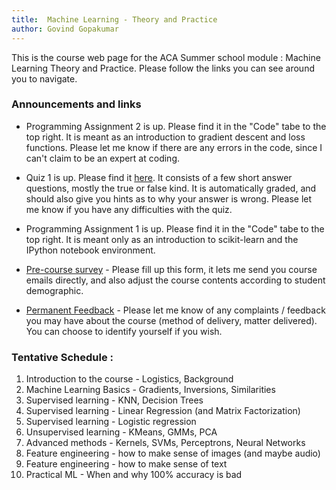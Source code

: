 ```yaml
---
title:	Machine Learning - Theory and Practice
author: Govind Gopakumar
---
```


This is the course web page for the ACA Summer school module : Machine Learning
Theory and Practice. Please follow the links you can see around you to navigate.

### Announcements and links


- Programming Assignment 2 is up. Please find it in the "Code" tabe to the top right. It is
	meant as an introduction to gradient descent and loss functions. Please let me know if there
	are any errors in the code, since I can't claim to be an expert at coding. 

- Quiz 1 is up. Please find it [here](http://www.goo.gl/I8Am3e). It consists of a few short answer questions, 
 mostly the true or false kind. It is automatically graded, and should also give you hints as to
 why your answer is wrong. Please let me know if you have any difficulties with the quiz.

- Programming Assignment 1 is up. Please find it in the "Code" tabe to the top right. It is
 meant only as an introduction to scikit-learn and the IPython notebook environment. 

- [Pre-course survey](http://www.goo.gl/2hZlzo) - Please fill up this form, it lets me send
you course emails directly, and also adjust the course contents according to 
student demographic.

- [Permanent Feedback](http://www.goo.gl/6o9sC8) - Please let me know of any complaints / feedback you may
have about the course (method of delivery, matter delivered). You can choose to
identify yourself if you wish.

### Tentative Schedule  : 

1. Introduction to the course - Logistics, Background
2. Machine Learning Basics - Gradients, Inversions, Similarities
3. Supervised learning - KNN, Decision Trees
4. Supervised learning - Linear Regression (and Matrix Factorization)
5. Supervised learning - Logistic regression
6. Unsupervised learning - KMeans, GMMs, PCA
7. Advanced methods - Kernels, SVMs, Perceptrons, Neural Networks
8. Feature engineering - how to make sense of images (and maybe audio)
9. Feature engineering - how to make sense of text
10. Practical ML - When and why 100% accuracy is bad

